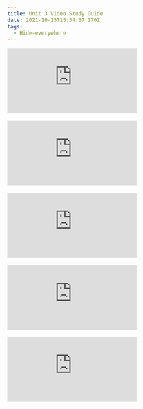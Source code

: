 ```yaml
---
title: Unit 3 Video Study Guide
date: 2021-10-15T15:34:37.170Z
tags:
  - Hide-everywhere
---
```



<div class="youtube-container"><iframe class="responsive-iframe" src="https://www.youtube.com/embed/jhszFBtBPoI" frameborder="0" allow="accelerometer; autoplay; clipboard-write; encrypted-media; gyroscope; picture-in-picture" allowfullscreen></iframe></div>

<br>

<div class="youtube-container"><iframe class="responsive-iframe" src="https://www.youtube.com/embed/rMa9MzP19zI" frameborder="0" allow="accelerometer; autoplay; clipboard-write; encrypted-media; gyroscope; picture-in-picture" allowfullscreen></iframe></div>

<br>

<div class="youtube-container"><iframe class="responsive-iframe" src="https://www.youtube.com/embed/Ptmlvtei8hw" frameborder="0" allow="accelerometer; autoplay; clipboard-write; encrypted-media; gyroscope; picture-in-picture" allowfullscreen></iframe></div>

<br>

<div class="youtube-container"><iframe class="responsive-iframe" src="https://www.youtube.com/embed/8IlzKri08kk" frameborder="0" allow="accelerometer; autoplay; clipboard-write; encrypted-media; gyroscope; picture-in-picture" allowfullscreen></iframe></div>

<br>

<div class="youtube-container"><iframe class="responsive-iframe" src="https://www.youtube.com/embed/_vZ0lefPg_0" frameborder="0" allow="accelerometer; autoplay; clipboard-write; encrypted-media; gyroscope; picture-in-picture" allowfullscreen></iframe></div>